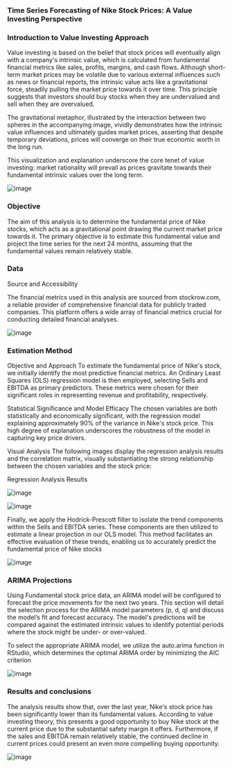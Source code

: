 ### Time Series Forecasting of Nike Stock Prices: A Value Investing Perspective

### Introduction to Value Investing Approach
Value investing is based on the belief that stock prices will eventually align with a company's intrinsic value, which is calculated from fundamental financial metrics like sales, profits, margins, and cash flows. Although short-term market prices may be volatile due to various external influences such as news or financial reports, the intrinsic value acts like a gravitational force, steadily pulling the market price towards it over time. This principle suggests that investors should buy stocks when they are undervalued and sell when they are overvalued. 

The gravitational metaphor, illustrated by the interaction between two spheres in the accompanying image, vividly demonstrates how the intrinsic value influences and ultimately guides market prices, asserting that despite temporary deviations, prices will converge on their true economic worth in the long run. 

This visualization and explanation underscore the core tenet of value investing: market rationality will prevail as prices gravitate towards their fundamental intrinsic values over the long term.

![image](https://github.com/user-attachments/assets/fd668fde-35c7-47fa-bff0-8cf76f52fdd1)


### Objective
The aim of this analysis is to determine the fundamental price of Nike stocks, which acts as a gravitational point drawing the current market price towards it. The primary objective is to estimate this fundamental value and project the time series for the next 24 months, assuming that the fundamental values remain relatively stable. 


### Data

Source and Accessibility

The financial metrics used in this analysis are sourced from stockrow.com, a reliable provider of comprehensive financial data for publicly traded companies. This platform offers a wide array of financial metrics crucial for conducting detailed financial analyses.

![image](https://github.com/user-attachments/assets/da509d1c-4a8f-45c6-b2ba-d90683eecb51)

### Estimation Method

Objective and Approach
To estimate the fundamental price of Nike's stock, we initially identify the most predictive financial metrics. An Ordinary Least Squares (OLS) regression model is then employed, selecting Sells and EBITDA as primary predictors. These metrics were chosen for their significant roles in representing revenue and profitability, respectively.

Statistical Significance and Model Efficacy
The chosen variables are both statistically and economically significant, with the regression model explaining approximately 90% of the variance in Nike's stock price. This high degree of explanation underscores the robustness of the model in capturing key price drivers.

Visual Analysis
The following images display the regression analysis results and the correlation matrix, visually substantiating the strong relationship between the chosen variables and the stock price:

Regression Analysis Results

![image](https://github.com/user-attachments/assets/faa713ed-496d-43be-94b5-0a9b4c5f22aa)

![image](https://github.com/user-attachments/assets/e826f636-30d1-4664-9868-3afdb4a58ae6)

Finally, we apply the Hodrick-Prescott filter to isolate the trend components within the Sells and EBITDA series. These components are then utilized to estimate a linear projection in our OLS model. This method facilitates an effective evaluation of these trends, enabling us to accurately predict the fundamental price of Nike stocks

![image](https://github.com/user-attachments/assets/9933ec67-2917-45ac-b4fb-47499bdfe5ef)

### ARIMA Projections
Using Fundamental stock price data, an ARIMA model will be configured to forecast the price movements for the next two years. This section will detail the selection process for the ARIMA model parameters (p, d, q) and discuss the model’s fit and forecast accuracy. The model's predictions will be compared against the estimated intrinsic values to identify potential periods where the stock might be under- or over-valued.

To select the appropriate ARIMA model, we utilize the auto.arima function in RStudio, which determines the optimal ARIMA order by minimizing the AIC criterion

![image](https://github.com/user-attachments/assets/5993e7cc-1182-47c4-a7d4-173961eac5bd)

### Results and conclusions

The analysis results show that, over the last year, Nike's stock price has been significantly lower than its fundamental values. According to value investing theory, this presents a good opportunity to buy Nike stock at the current price due to the substantial safety margin it offers. Furthermore, if the sales and EBITDA remain relatively stable, the continued decline in current prices could present an even more compelling buying opportunity.

![image](https://github.com/user-attachments/assets/e1567b7e-915e-4c8e-b3f7-1a2e355914ad)



